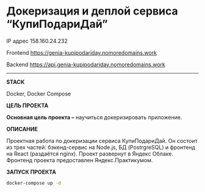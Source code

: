 # Докеризация и деплой сервиса “КупиПодариДай”

IP адрес 158.160.24.232

Frontend https://genia-kupipodariday.nomoredomains.work

Backend https://api.genia-kupipodariday.nomoredomains.work

-------------------------

**STACK**

Docker, Docker Compose

**ЦЕЛЬ ПРОЕКТА**

**Основная цель проекта –** научиться докеризировать приложение.

**ОПИСАНИЕ**

Проектная работа по докеризации сервиса КупиПодариДай. Он состоит из трех частей: бэкенд-сервис на Node.js, БД (PostrgreSQL) и фронтенд на React (раздаётся nginx). Проект развернут в Яндекс Облаке. Фронтенд проекта предоставлен Яндекс.Практикумом.

**ЗАПУСК ПРОЕКТА**

```sh
docker-compose up -d
```
